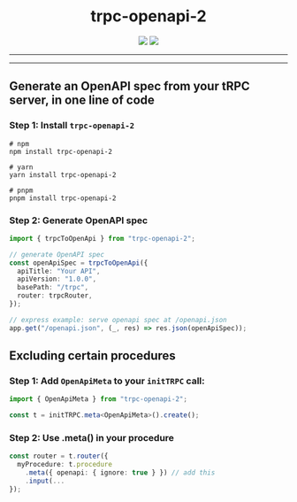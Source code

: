 <div align="center">
  <h1>trpc-openapi-2</h1>
  <a href="https://www.npmjs.com/package/trpc-openapi-2"><img src="https://img.shields.io/npm/v/trpc-openapi-2.svg?style=flat&color=brightgreen" target="_blank" /></a>
  <a href="./LICENSE"><img src="https://img.shields.io/badge/license-MIT-black" /></a>
  <br />
  <hr />
</div>

---

## Generate an OpenAPI spec from your tRPC server, in one line of code

### Step 1: Install `trpc-openapi-2`

```
# npm
npm install trpc-openapi-2

# yarn
yarn install trpc-openapi-2

# pnpm
pnpm install trpc-openapi-2
```

### Step 2: Generate OpenAPI spec

```typescript
import { trpcToOpenApi } from "trpc-openapi-2";

// generate OpenAPI spec
const openApiSpec = trpcToOpenApi({
  apiTitle: "Your API",
  apiVersion: "1.0.0",
  basePath: "/trpc",
  router: trpcRouter,
});

// express example: serve openapi spec at /openapi.json
app.get("/openapi.json", (_, res) => res.json(openApiSpec));
```

## Excluding certain procedures

### Step 1: Add `OpenApiMeta` to your `initTRPC` call:

```typescript
import { OpenApiMeta } from "trpc-openapi-2";

const t = initTRPC.meta<OpenApiMeta>().create();
```

### Step 2: Use .meta() in your procedure

```typescript
const router = t.router({
  myProcedure: t.procedure
    .meta({ openapi: { ignore: true } }) // add this
    .input(...
});
```
